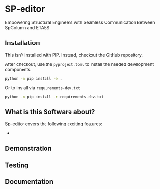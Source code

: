 # SP-editor

Empowering Structural Engineers with Seamless Communication Between SpColumn and ETABS

## Installation

This isn't installed with PIP. Instead,
checkout the GitHub repository.

After checkout, use the ``pyproject.toml``
to install the needed development components.

```bash
python -m pip install -e .
```

Or to install via ``requirements-dev.txt``

```bash
python -m pip install -r requirements-dev.txt
```

## What is this Software about?

Sp-editor covers the following exciting features:

*

## Demonstration

## Testing

## Documentation